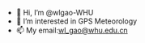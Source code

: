 - 👋 Hi, I’m @wlgao-WHU
- 👀 I’m interested in GPS Meteorology
- 📫 My email:wl_gao@whu.edu.cn

<!---
wlgao-WHU/wlgao-WHU is a ✨ special ✨ repository because its `README.md` (this file) appears on your GitHub profile.
You can click the Preview link to take a look at your changes.
--->

